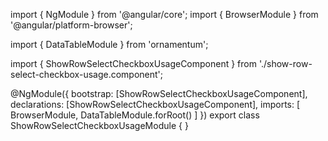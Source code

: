 import { NgModule } from '@angular/core';
import { BrowserModule } from '@angular/platform-browser';
  
import { DataTableModule } from 'ornamentum';
  
import { ShowRowSelectCheckboxUsageComponent } from './show-row-select-checkbox-usage.component';

@NgModule({
 bootstrap: [ShowRowSelectCheckboxUsageComponent],
 declarations: [ShowRowSelectCheckboxUsageComponent],
 imports: [
    BrowserModule, 
    DataTableModule.forRoot()
  ]
})
export class ShowRowSelectCheckboxUsageModule {
}

